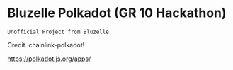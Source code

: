 # Bluzelle Polkadot (GR 10 Hackathon)

```
Unofficial Project from Bluzelle 
```

Credit. chainlink-polkadot!

https://polkadot.js.org/apps/